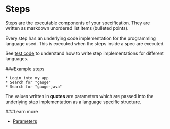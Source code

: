 # Steps

Steps are the executable components of your specification. They  are written as markdown unordered list items (bulleted points).

Every step has an underlying code implementation for the programming language used. This is executed when the steps inside a spec are executed.

See [test code](../test_code/README.md) to understand how to write step implementations for different languages.

###Example steps
````
* Login into my app
* Search for "gauge"
* Search for "gauge-java"
````

The values written in __quotes__ are parameters which are passed into the underlying step implementation as a language specific structure.

###Learn more
* [Parameters](parameters.md)
